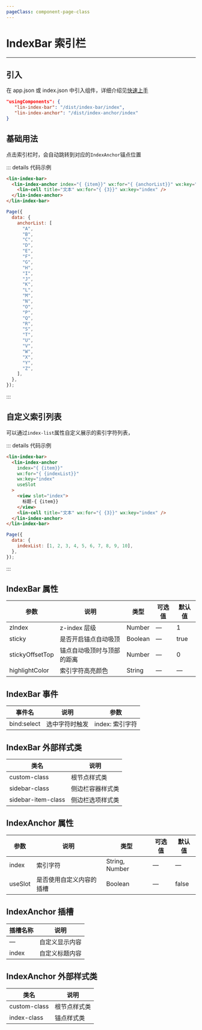 ```yaml
---
pageClass: component-page-class
---
```


# IndexBar 索引栏

---

<demo-image src='/componentImage/navigation/index-bar.gif' />

## 引入

在 app.json 或 index.json 中引入组件，详细介绍见[快速上手](/guide/start.html)

```json
"usingComponents": {
   "lin-index-bar": "/dist/index-bar/index",
   "lin-index-anchor": "/dist/index-anchor/index"
}
```

## 基础用法

点击索引栏时，会自动跳转到对应的`IndexAnchor`锚点位置

::: details 代码示例

```html
<lin-index-bar>
  <lin-index-anchor index="{ {item}}" wx:for="{ {anchorList}}" wx:key="index">
    <lin-cell title="文本" wx:for="{ {3}}" wx:key="index" />
  </lin-index-anchor>
</lin-index-bar>
```

```javascript
Page({
  data: {
    anchorList: [
      "A",
      "B",
      "C",
      "D",
      "E",
      "F",
      "G",
      "H",
      "I",
      "J",
      "K",
      "L",
      "M",
      "N",
      "O",
      "P",
      "Q",
      "R",
      "S",
      "T",
      "U",
      "V",
      "W",
      "X",
      "Y",
      "Z",
    ],
  },
});
```

:::

## 自定义索引列表

可以通过`index-list`属性自定义展示的索引字符列表，

::: details 代码示例

```html
<lin-index-bar>
  <lin-index-anchor
    index="{ {item}}"
    wx:for="{ {indexList}}"
    wx:key="index"
    useSlot
  >
    <view slot="index">
      标题-{ {item}}
    </view>
    <lin-cell title="文本" wx:for="{ {3}}" wx:key="index" />
  </lin-index-anchor>
</lin-index-bar>
```

```javascript
Page({
  data: {
    indexList: [1, 2, 3, 4, 5, 6, 7, 8, 9, 10],
  },
});
```

:::

## IndexBar 属性

| 参数            | 说明                       | 类型    | 可选值 | 默认值 |
| --------------- | -------------------------- | ------- | ------ | ------ |
| zIndex          | z-index 层级               | Number  | —      | 1      |
| sticky          | 是否开启锚点自动吸顶       | Boolean | —      | true   |
| stickyOffsetTop | 锚点自动吸顶时与顶部的距离 | Number  | —      | 0      |
| highlightColor  | 索引字符高亮颜色           | String  | —      | —      |

## IndexBar 事件

| 事件名      | 说明           | 参数            |
| ----------- | -------------- | --------------- |
| bind:select | 选中字符时触发 | index: 索引字符 |

## IndexBar 外部样式类

| 类名           | 说明             |
| ------------------ | ---------------- |
| custom-class       | 根节点样式类     |
| sidebar-class      | 侧边栏容器样式类 |
| sidebar-item-class | 侧边栏选项样式类 |

## IndexAnchor 属性

| 参数    | 说明                     | 类型           | 可选值 | 默认值 |
| ------- | ------------------------ | -------------- | ------ | ------ |
| index   | 索引字符                 | String, Number | —      | —      |
| useSlot | 是否使用自定义内容的插槽 | Boolean        | —      | false  |

## IndexAnchor 插槽

| 插槽名称 | 说明           |
| -------- | -------------- |
| —        | 自定义显示内容 |
| index    | 自定义标题内容 |

## IndexAnchor 外部样式类

| 类名     | 说明         |
| ------------ | ------------ |
| custom-class | 根节点样式类 |
| index-class  | 锚点样式类   |
